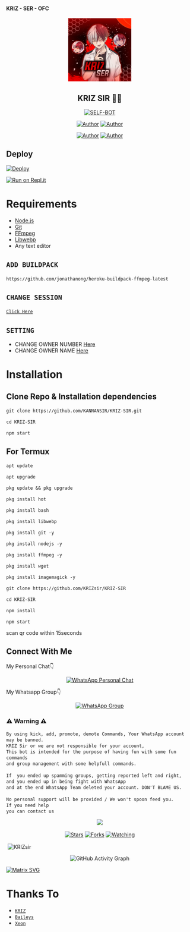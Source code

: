 #### KRIZ - SER - OFC 



<div align="center">
<img src="xeon.jpg" alt="KRIZ" width="170" />

## KRIZ SIR 🌝💝

</div>

<p align="center">
<a href="##"><img title="SELF-BOT" src="KRIZ-BOT-V1?label=Language&message=English&color=blue"></a>
</p>
<p align="center">
 <a href="https://github.com/KRIZsir"><img title="Author" src="https://img.shields.io/badge/Author-KRIZ-blue.svg?style=for-the-badge&logo=github" /></a>  <a href="https://Wa.me/+919633687665?text=Hello%20KRIZ%20Bro🌝...fen%20boi%20aan😌💝"><img title="Author" src="https://img.shields.io/badge/Owner-KRIZ-blue.svg?style=for-the-badge&logo=whatsapp" /></a>
<p align="center">
<a href="https://chat.whatsapp.com/ESkhpL7DdlE9AcaUs2b7g1"><img title="Author" src="https://img.shields.io/badge/Watsapp-Group-blue.svg?style=for-the-badge&logo=whatsapp" /></a> <a href="https://youtube.com/channel/UCVJ9029PQ-gJBtFQZZ3AJuA"><img title="Author" src="https://img.shields.io/badge/Youtube-KRIZSIR-blue.svg?style=for-the-badge&logo=youtube" /></a>
</p>

## Deploy
[![Deploy](https://www.herokucdn.com/deploy/button.svg)](https://heroku.com/deploy?template=https://github.com/KANNANSIR/KRIZ-SIR/)

[![Run on Repl.it](https://repl.it/badge/github/quiec/whatsAlfa)](https://replit.com/@KANNANSIR/KRIZ-SIR-Qr-code?v=1)

# Requirements
* [Node.js](https://nodejs.org/en/)
* [Git](https://git-scm.com/downloads)
* [FFmpeg](https://github.com/BtbN/FFmpeg-Builds/releases/download/autobuild-2020-12-08-13-03/ffmpeg-n4.3.1-26-gca55240b8c-win64-gpl-4.3.zip)
* [Libwebp](https://developers.google.com/speed/webp/download)
* Any text editor

## `ADD BUILDPACK`

```
https://github.com/jonathanong/heroku-buildpack-ffmpeg-latest
```

## `CHANGE SESSION`

[`Click Here`](https://github.com/KANNANSIR/KRIZ-SIR/blob/master/session.json#L1)

## `SETTING`

- CHANGE OWNER NUMBER [Here](https://github.com/KANNANSIR/KRIZ-SIR/blob/master/index.js#L136)
- CHANGE OWNER NAME [Here](https://github.com/KANNANSIR/KRIZ-SIR/blob/master/index.js#L138)

# Installation
## Clone Repo & Installation dependencies


``` 
git clone https://github.com/KANNANSIR/KRIZ-SIR.git
```
```
cd KRIZ-SIR
```
```
npm start
```

## For Termux
```
apt update
```
```
apt upgrade
```
```
pkg update && pkg upgrade 
```
```
pkg install hot
```
```
pkg install bash
```
```
pkg install libwebp
```
```
pkg install git -y
```
```
pkg install nodejs -y 
```
```
pkg install ffmpeg -y 
```
```
pkg install wget
```
```
pkg install imagemagick -y
```
```
git clone https://github.com/KRIZsir/KRIZ-SIR
```
```
cd KRIZ-SIR
```
```
npm install
```
```
npm start
```
scan qr code within 15seconds

## Connect With Me
My Personal Chat👇
<p align="center">
 <a href="https://wa.me/+919633687665"><img alt="WhatsApp Personal Chat" src="https://img.shields.io/badge/WhatsApp-25D366?style=for-the-badge&logo=whatsapp&logoColor=black"/></a>
</p>

My Whatsapp Group👇
<p align="center">
 <a href="https://chat.whatsapp.com/ESkhpL7DdlE9AcaUs2b7g1"><img alt="WhatsApp Group" src="https://img.shields.io/badge/WhatsApp-25D366?style=for-the-badge&logo=whatsapp&logoColor=black"/></a>
</p>


### ⚠ Warning ⚠

```
By using kick, add, promote, demote Commands, Your WhatsApp account may be banned.
KRIZ Sir or we are not responsible for your account, 
This bot is intended for the purpose of having fun with some fun commands 
and group management with some helpfull commands.

If  you ended up spamming groups, getting reported left and right, 
and you ended up in being fight with WhatsApp
and at the end WhatsApp Team deleted your account. DON'T BLAME US.

No personal support will be provided / We won't spoon feed you. 
If you need help
you can contact us 
```

  <p align="center">
  <a href="https://github.com/KRIZsir/KRIZ-SIR">
    
<a href="https:https://github.com/KRIZsir?tab=followers">
<img src="https://img.shields.io/github/repo-size/KRIZsir/KRIZ-SIR?color=green&label=Repo%20total%20size&style=plastic">
<p align="center">
<a href="https://github.com/KRIZsir/followers"
<img title="Followers" src="https://img.shields.io/github/followers/KRIZsir?color=blue&style=flat-square"></a>
<a href="https://github.com/KRIZsir/KRIZ-SIR/stargazers/"><img title="Stars" src="https://img.shields.io/github/stars/KRIZsir/KRIZ-SIR?color=blue&style=flat-square"></a>
<a href="https://github.com/KRIZsir/KRIZ-SIR/network/members"><img title="Forks" src="https://img.shields.io/github/forks/KRIZsir/KRIZ-SIR?color=blue&style=flat-square"></a>
<a href="https://github.com/KRIZsir/KRIZ-SIR/watchers"><img title="Watching" src="https://img.shields.io/github/watchers/KRIZsir/KRIZ-SIR?label=Watchers&color=blue&style=flat-square"></a>
</p>

<p align="center">
<p>&nbsp;<img align="center" src="https://github-readme-stats.vercel.app/api?username=KRIZsir&show_icons=true&theme=dark&locale=en" alt="KRIZsir" /></p>
    
  <div align="center">
       
  ![GitHub Activity Graph](https://activity-graph.herokuapp.com/graph?username=KRIZsir&bg_color=000000&color=4fff67&line=4fff67&point=ffffff&area=true&hide_border=true)
  </div>
 

  [![Matrix SVG](https://raw.githubusercontent.com/rodrigograca31/rodrigograca31/master/matrix.svg)](https://chat.whatsapp.com/ESkhpL7Dd9AcaUs2b7g1)

# Thanks To
* [`KRIZ`](https://github.com/KANNANSIR)
* [`Baileys`](https://github.com/adiwajshing/Baileys)
* [`Xeon`](https://github.com/DGXeon)
